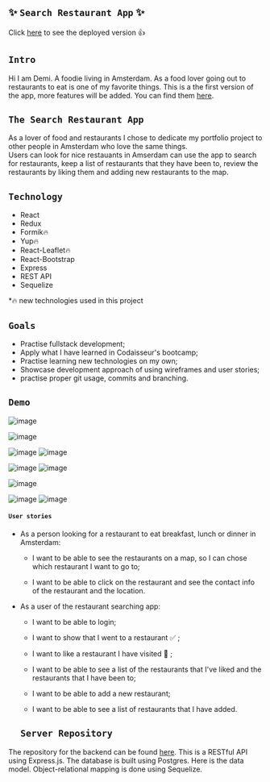 ## ✨ `Search Restaurant App` ✨

Click [here](https://infallible-nightingale-c43c6d.netlify.app/) to see the deployed version 👍

## `Intro` 
Hi I am Demi. A foodie living in Amsterdam. As a food lover going out to restaurants to eat is one of my favorite things. 
This is a the first version of the app, more features will be added. You can find them [here](https://github.com/users/demi-werkzam/projects/1). 

## `The Search Restaurant App`
As a lover of food and restaurants I chose to dedicate my portfolio project to other people in Amsterdam who love the same things.  
Users can look for nice restauants in Amserdam can use the app to search for restaurants, keep a list of restaurants that they have been to, review the restaurants by liking them and adding new restaurants to the map. 

## `Technology` 

- React
- Redux
- Formik🔥
- Yup🔥
- React-Leaflet🔥
- React-Bootstrap
- Express
- REST API
- Sequelize

*🔥 new technologies used in this project

## `Goals`
- Practise fullstack development;
- Apply what I have learned in Codaisseur's bootcamp;
- Practise learning new technologies on my own;
- Showcase development approach of using wireframes and user stories;
- practise proper git usage, commits and branching.

## `Demo` 
![image](https://user-images.githubusercontent.com/64919567/89122674-7da98c80-d4c9-11ea-9221-90cd5822c7f1.png)

![image](https://user-images.githubusercontent.com/64919567/89122947-d11cda00-d4cb-11ea-9266-ce9ed793ac9c.png)

![image](https://user-images.githubusercontent.com/64919567/89122955-eb56b800-d4cb-11ea-836b-cbd93aa26cf6.png)
![image](https://user-images.githubusercontent.com/64919567/89123001-3ffa3300-d4cc-11ea-8875-1d289df27cb4.png)


![image](https://user-images.githubusercontent.com/64919567/89123019-6cae4a80-d4cc-11ea-9c47-820996cf9f4c.png)
![image](https://user-images.githubusercontent.com/64919567/89123023-7afc6680-d4cc-11ea-87e3-b9c0d8600685.png)

![image](https://user-images.githubusercontent.com/64919567/89123032-8c457300-d4cc-11ea-8bfd-fa82e1d61416.png)

![image](https://user-images.githubusercontent.com/64919567/89123036-9d8e7f80-d4cc-11ea-94c6-4c52d3a72a54.png)
![image](https://user-images.githubusercontent.com/64919567/89123044-af702280-d4cc-11ea-9e64-103e6b5b469c.png)



#### `User stories` 

- As a person looking for a restaurant to eat breakfast, lunch or dinner in Amsterdam:


  - I want to be able to see the restaurants on a map, so I can chose which restaurant I want to go to;


  - I want to be able to click on the restaurant and see the contact info of the restaurant and the location.


- As a user of the restaurant searching app:
  

  - I want to be able to login;
  
  - I want to show that I went to a restaurant ✅ ;
  
  - I want to like a restaurant I have visited 💖 ;
  
  - I want to be able to see a list of the restaurants that I've liked and the restaurants that I have been to;
  
  - I want to be able to add a new restaurant;
  
  - I want to be able to see a list of restaurants that I have added.

 
  ## `Server Repository`
 
The repository for the backend can be found [here](https://github.com/demi-werkzam/restaurant-search-app-backend). This is a RESTful API using Express.js. The database is built using Postgres. Here is the data model. Object-relational mapping is done using Sequelize.
